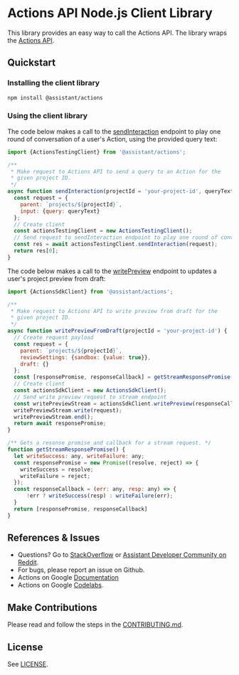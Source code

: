 # Actions API Node.js Client Library

This library provides an easy way to call the Actions API. The library wraps the [Actions API](https://developers.google.com/assistant/actions/api/reference/rest).

## Quickstart

### Installing the client library

```bash
npm install @assistant/actions
```

### Using the client library

The code below makes a call to the [sendInteraction](https://developers.google.com/assistant/actions/api/reference/rest/v2/projects/sendInteraction) endpoint to play one round of conversation of a user's Action, using the provided query text:

```javascript
import {ActionsTestingClient} from '@assistant/actions';

/**
 * Make request to Actions API to send a query to an Action for the
 * given project ID.
 */
async function sendInteraction(projectId = 'your-project-id', queryText = 'example query text') {
  const request = {
    parent: `projects/${projectId}`,
    input: {query: queryText}
  };
  // Create client
  const actionsTestingClient = new ActionsTestingClient();
  // Send request to sendInteraction endpoint to play one round of conversation
  const res = await actionsTestingClient.sendInteraction(request);
  return res[0];
}
```

The code below makes a call to the [writePreview](https://developers.google.com/assistant/actions/api/reference/rest/v2/projects.preview/write) endpoint to updates a user's project preview from draft:

```javascript
import {ActionsSdkClient} from '@assistant/actions';

/**
 * Make request to Actions API to write preview from draft for the
 * given project ID.
 */
async function writePreviewFromDraft(projectId = 'your-project-id') {
  // Create request payload
  const request = {
    parent: `projects/${projectId}`,
    reviewSettings: {sandbox: {value: true}},
    draft: {}
  };
  const [responsePromise, responseCallback] = getStreamResponsePromise();
  // Create client
  const actionsSdkClient = new ActionsSdkClient();
  // Send write preview request to stream endpoint
  const writePreviewStream = actionsSdkClient.writePreview(responseCallback);
  writePreviewStream.write(request);
  writePreviewStream.end();
  return await responsePromise;
}

/** Gets a resonse promise and callback for a stream request. */
function getStreamResponsePromise() {
  let writeSuccess: any, writeFailure: any;
  const responsePromise = new Promise((resolve, reject) => {
    writeSuccess = resolve;
    writeFailure = reject;
  });
  const responseCallback = (err: any, resp: any) => {
      !err ? writeSuccess(resp) : writeFailure(err);
  }
  return [responsePromise, responseCallback]
}
```

## References & Issues
+ Questions? Go to [StackOverflow](https://stackoverflow.com/questions/tagged/actions-on-google) or [Assistant Developer Community on Reddit](https://www.reddit.com/r/GoogleAssistantDev/).
+ For bugs, please report an issue on Github.
+ Actions on Google [Documentation](https://developers.google.com/assistant)
+ Actions on Google [Codelabs](https://codelabs.developers.google.com/?cat=Assistant).

## Make Contributions
Please read and follow the steps in the [CONTRIBUTING.md](CONTRIBUTING.md).

## License
See [LICENSE](LICENSE).